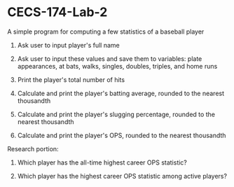 # CECS-174-Lab-2
A simple program for computing a few statistics of a baseball player

1. Ask user to input player's full name

2. Ask user to input these values and save them to variables: plate appearances, at bats, walks, singles, doubles, triples, and
home runs

3. Print the player's total number of hits

4. Calculate and print the player's batting average, rounded to the nearest thousandth

5. Calculate and print the player's slugging percentage, rounded to the nearest thousandth

6. Calculate and print the player's OPS, rounded to the nearest thousandth

Research portion:
1. Which player has the all-time highest career OPS statistic?

2. Which player has the highest career OPS statistic among active players?
